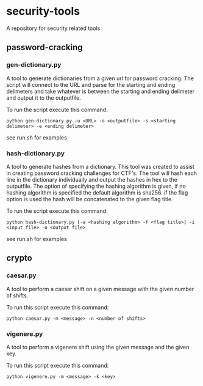 # security-tools
A repository for security related tools

## password-cracking

### gen-dictionary.py
A tool to generate dictionaries from a given url for password cracking. The script will connect to the URL and parse for the starting and ending delimeters and take whatever is between the starting and ending delimeter and output it to the outputfile. 

To run the script execute this command:

```python gen-dictionary.py -u <URL> -o <outputfile> -s <starting delimeter> -e <ending delimeter>```

see run.sh for examples

### hash-dictionary.py
A tool to generate hashes from a dictionary. This tool was created to assist in creating password cracking challenges for CTF's. The tool will hash each line in the dictionary individually and output the hashes in hex to the outputfile. The option of specifying the hashing algorithm is given, if no hashing algorithm is specified the default algorithm is sha256. if the flag option is used the hash will be concatenated to the given flag title.

To run the script execute this command: 

```python hash-dictionary.py [-a <hashing algorithm> -f <flag title>] -i <input file> -o <output file>```

see run.sh for examples

## crypto

### caesar.py
A tool to perform a caesar shift on a given message with the given number of shifts. 

To run this script execute this command:

```python caesar.py -m <message> -n <number of shifts>```

### vigenere.py
A tool to perform a vigenere shift using the given message and the given key. 

To run this script execute this command: 

```python vigenere.py -m <message> -k <key>```

